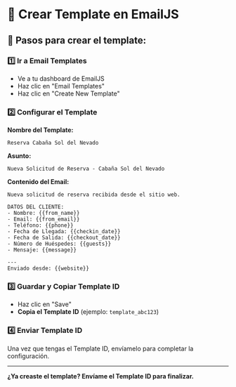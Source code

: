 # 📧 Crear Template en EmailJS

## 🔧 Pasos para crear el template:

### 1️⃣ **Ir a Email Templates**
- Ve a tu dashboard de EmailJS
- Haz clic en "Email Templates"
- Haz clic en "Create New Template"

### 2️⃣ **Configurar el Template**

**Nombre del Template:**
```
Reserva Cabaña Sol del Nevado
```

**Asunto:**
```
Nueva Solicitud de Reserva - Cabaña Sol del Nevado
```

**Contenido del Email:**
```
Nueva solicitud de reserva recibida desde el sitio web.

DATOS DEL CLIENTE:
- Nombre: {{from_name}}
- Email: {{from_email}}
- Teléfono: {{phone}}
- Fecha de Llegada: {{checkin_date}}
- Fecha de Salida: {{checkout_date}}
- Número de Huéspedes: {{guests}}
- Mensaje: {{message}}

---
Enviado desde: {{website}}
```

### 3️⃣ **Guardar y Copiar Template ID**
- Haz clic en "Save"
- **Copia el Template ID** (ejemplo: `template_abc123`)

### 4️⃣ **Enviar Template ID**
Una vez que tengas el Template ID, envíamelo para completar la configuración.

---

**¿Ya creaste el template? Envíame el Template ID para finalizar.** 
